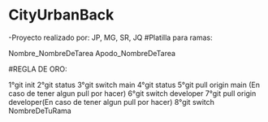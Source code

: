 # CityUrbanBack
-Proyecto realizado por:
JP, MG, SR, JQ
#Platilla para ramas:

Nombre_NombreDeTarea
Apodo_NombreDeTarea


#REGLA DE ORO:

1°git init
2°git status
3°git switch main
4°git status
5°git pull origin main (En caso de tener algun pull por hacer)
6°git switch developer
7°git pull origin developer(En caso de tener algun pull por hacer)
8°git switch NombreDeTuRama
